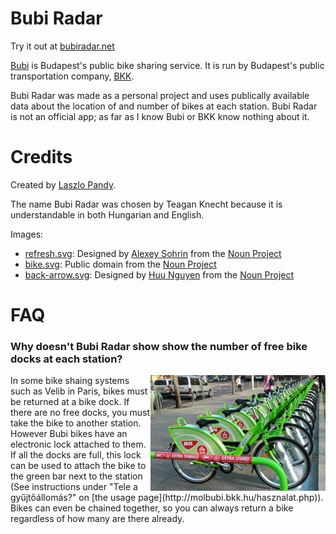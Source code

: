 Bubi Radar
==========

Try it out at [bubiradar.net](http://bubiradar.net)

[Bubi](http://molbubi.bkk.hu/) is Budapest's public bike sharing service. It is run by Budapest's public transportation company, [BKK](http://www.bkk.hu/).

Bubi Radar was made as a personal project and uses publically available data about the location of and number of bikes at each station. Bubi Radar is not an official app; as far as I know Bubi or BKK know nothing about it.

Credits
=======
Created by [Laszlo Pandy](https://github.com/laszlopandy).

The name Bubi Radar was chosen by Teagan Knecht because it is understandable in both Hungarian and English.

Images:
 * [refresh.svg](http://thenounproject.com/term/refresh/24732/): Designed by [Alexey Sohrin](http://www.thenounproject.com/asdesign.com.ua) from the [Noun Project](http://www.thenounproject.com)
 * [bike.svg](http://thenounproject.com/term/bicycle/536/): Public domain from the [Noun Project](http://www.thenounproject.com)
 * [back-arrow.svg](http://thenounproject.com/term/arrow/30535/): Designed by [Huu Nguyen](http://www.thenounproject.com/huu) from the [Noun Project](http://www.thenounproject.com)

FAQ
===
### Why doesn't Bubi Radar show show the number of free bike docks at each station?
<img align="right" src="readme-bike-stand.jpg">
In some bike shaing systems such as Velib in Paris, bikes must be returned at a bike dock. If there are no free docks, you must take the bike to another station. However Bubi bikes have an electronic lock attached to them. If all the docks are full, this lock can be used to attach the bike to the green bar next to the station (See instructions under "Tele a gyűjtőállomás?" on [the usage page](http://molbubi.bkk.hu/hasznalat.php)). Bikes can even be chained together, so you can always return a bike regardless of how many are there already.

